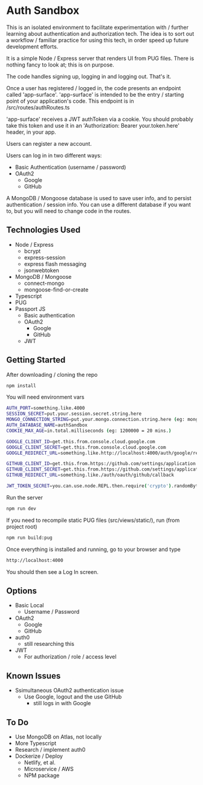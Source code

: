 
# Auth Sandbox
This is an isolated environment to facilitate experimentation with / further learning about authentication and authorization tech. The idea is to sort out a workflow / familiar practice for using this tech, in order speed up future development efforts.

It is a simple Node / Express server that renders UI from PUG files. There is nothing fancy to look at; this is on purpose.

The code handles signing up, logging in and logging out. That's it. 

Once a user has registered / logged in, the code presents an endpoint called 'app-surface'. 'app-surface' is intended to be the entry / starting point of your application's code. This endpoint is in /src/routes/authRoutes.ts

'app-surface' receives a JWT authToken via a cookie. You should probably take this token and use it in an 'Authorization: Bearer your.token.here' header, in your app.

Users can register a new account.

Users can log in in two different ways:
* Basic Authentication (username / password)
* OAuth2
  * Google
  * GitHub

A MongoDB / Mongoose database is used to save user info, and to persist authentication / session info. You can use a different database if you want to, but you will need to change code in the routes.

## Technologies Used
* Node / Express
  * bcrypt
  * express-session
  * express flash messaging
  * jsonwebtoken
* MongoDB / Mongoose 
  * connect-mongo
  * mongoose-find-or-create
* Typescript
* PUG
* Passport JS
  * Basic authentication
  * OAuth2
    * Google
    * GitHub
  * JWT
  
## Getting Started
After downloading / cloning the repo
```bash
npm install
```
You will need environment vars
```bash
AUTH_PORT=something.like.4000
SESSION_SECRET=put.your.session.secret.string.here
MONGO_CONNECTION_STRING=put.your.mongo.connection.string.here (eg: mongodb://localhost:27017)
AUTH_DATABASE_NAME=authSandbox
COOKIE_MAX_AGE=in.total.milliseconds (eg: 1200000 = 20 mins.)

GOOGLE_CLIENT_ID=get.this.from.console.cloud.google.com
GOOGLE_CLIENT_SECRET=get.this.from.console.cloud.google.com
GOOGLE_REDIRECT_URL=something.like.http://localhost:4000/auth/google/redirect

GITHUB_CLIENT_ID=get.this.from.https://github.com/settings/application
GITHUB_CLIENT_SECRET=get.this.from.https://github.com/settings/application
GITHUB_REDIRECT_URL=something.like./auth/oauth/github/callback

JWT_TOKEN_SECRET=you.can.use.node.REPL.then.require('crypto').randomBytes(64).toString('hex') to make this
```
Run the server
```bash
npm run dev
```
If you need to recompile static PUG files (src/views/static/), run (from project root)
```bash
npm run build:pug
```
Once everything is installed and running, go to your browser and type
```bash
http://localhost:4000
```
You should then see a Log In screen.

## Options
* Basic Local
  * Username / Password 
* OAuth2 
  * Google
  * GitHub
* auth0
  * still researching this
* JWT
  * For authorization / role / access level
  
## Known Issues
* Ssimultaneous OAuth2 authentication issue
  * Use Google, logout and the use GitHub
    * still logs in with Google
  
## To Do
* Use MongoDB on Atlas, not locally
* More Typescript
* Research / implement auth0
* Dockerize / Deploy
  * Netlify, et al.
  * Microservice / AWS
  * NPM package
